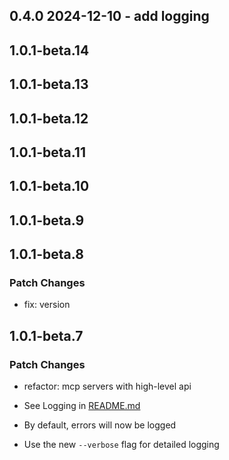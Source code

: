 ## 0.4.0 2024-12-10 - add logging

## 1.0.1-beta.14

## 1.0.1-beta.13

## 1.0.1-beta.12

## 1.0.1-beta.11

## 1.0.1-beta.10

## 1.0.1-beta.9

## 1.0.1-beta.8

### Patch Changes

- fix: version

## 1.0.1-beta.7

### Patch Changes

- refactor: mcp servers with high-level api

- See Logging in [README.md](./README.md#logging)
- By default, errors will now be logged
- Use the new `--verbose` flag for detailed logging
